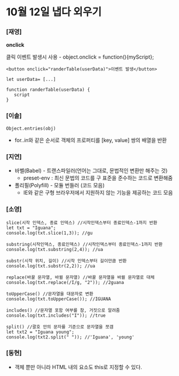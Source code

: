 # 10월 12일 냅다 외우기

### [재영]

**onclick**

클릭 이벤트 발생시 사용 - object.onclick = function(){myScript};

```
<button onclick="randerTable(userData)">이벤트 발생</button>

let userData= [...]

function randerTable(userData) {
   script
}

```

### [이솔]

```
Object.entries(obj)
```

- for..in와 같은 순서로 객체의 프로퍼티를 [key, value] 쌍의 배열을 반환

### [지연]

- 바벨(Babel) - 트랜스파일러(언어는 그대로, 문법적인 변환만 해주는 것)
  - preset-env : 최신 문법의 코드를 구 표준을 준수하는 코드로 변환해줌
- 폴리필(Polyfill) - 모듈 번들러 (코드 모음)
  - IE와 같은 구형 브라우저에서 지원하지 않는 기능을 제공하는 코드 모음


### [소영]

```
slice(시작 인덱스, 종료 인덱스) //시작인덱스부터 종료인덱스-1까지 반환
let txt = "Iguana";
console.log(txt.slice(1,3)); //gu

substring(시작인덱스, 종료인덱스) //시작인덱스부터 종료인덱스-1까지 반환
console.log(txt.substring(2,4)); //ua

substr(시작 위치, 길이) //시작 인덱스부터 길이만큼 반환
console.log(txt.substr(2,2)); //ua

replace(바꿀 문자열, 바뀔 문자열) //바꿀 문자열을 바뀔 문자열로 대체
console.log(txt.replace(/I/g, "2")); //2guana

toUpperCase() //문자열을 대문자로 변환
console.log(txt.toUpperCase()); //IGUANA

includes() //문자열 포함 여부를 참, 거짓으로 알려줌
console.log(txt.includes("I")); //true

split() //괄호 안의 문자를 기준으로 문자열을 쪼갬
let txt2 = "Iguana young";
console.log(txt2.split(" ")); //'Iguana', 'young'
```

### [동현]

- 객체 뿐만 아니라 HTML 내의 요소도 this로 지정할 수 있다.
